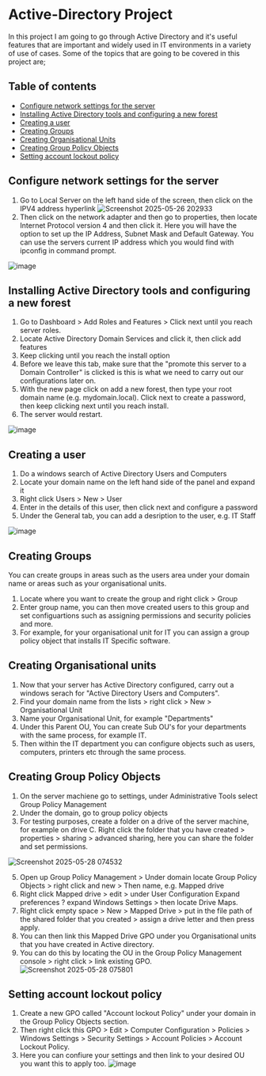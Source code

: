 # Active-Directory Project
In this project I am going to go through Active Directory and it's useful features that are important and widely used in IT environments in a variety of use of cases. Some of the topics that are going to be covered in this project are;
## Table of contents
- [Configure network settings for the server](#configure-network-settings-for-the-serverw)
- [Installing Active Directory tools and configuring a new forest](#instaling-active-directory-tools-and-configuring-a-new-forest)
- [Creating a user](#creating-a-user)
- [Creating Groups](#creating-groups)
- [Creating Organisational Units](#creating-organisational-units)
- [Creating Group Policy Objects](#creating-group-policy-objects)
- [Setting account lockout policy](#setting-account-lockout-policy)
  
## Configure network settings for the server
1. Go to Local Server on the left hand side of the screen, then click on the IPV4 address hyperlink
![Screenshot 2025-05-26 202933](https://github.com/user-attachments/assets/4f9b7104-cdf9-4553-ac1a-ec7b6ce2ec32)
2. Then click on the network adapter and then go to properties, then locate Internet Protocol version 4 and then click it. Here you will have the option to set up the IP Address, Subnet Mask and Default Gateway. You can use the servers current IP address which you would find with ipconfig in command prompt.
   
![image](https://github.com/user-attachments/assets/3d72ec40-71da-4879-8b6d-f0d142b73b38)
## Installing Active Directory tools and configuring a new forest
1. Go to Dashboard > Add Roles and Features > Click next until you reach server roles.
2. Locate Active Directory Domain Services and click it, then click add features
3. Keep clicking until you reach the install option
4. Before we leave this tab, make sure that the "promote this server to a Domain Controller" is clicked is this is what we need to carry out our configurations later on.
5. With the new page click on add a new forest, then type your root domain name (e.g. mydomain.local). Click next to create a password, then keep clicking next until you reach install.
6. The server would restart.

![image](https://github.com/user-attachments/assets/71c33666-c4eb-497a-84cf-39b13067c95d)
## Creating a user
1. Do a windows search of Active Directory Users and Computers
2. Locate your domain name on the left hand side of the panel and expand it
3. Right click Users > New > User
4. Enter in the details of this user, then click next and configure a password
5. Under the General tab, you can add a desription to the user, e.g. IT Staff
   
![image](https://github.com/user-attachments/assets/735f609c-1e7d-40ed-bceb-872d77045b32)
## Creating Groups 
You can create groups in areas such as the users area under your domain name or areas such as your organisational units.
1. Locate where you want to create the group and right click > Group
2. Enter group name, you can then move created users to this group and set configuartions such as assigning permissions and security policies and more.
3. For example, for your organisational unit for IT you can assign a group policy object that installs IT Specific software.
## Creating Organisational units
1. Now that your server has Active Directory configured, carry out a windows serach for "Active Directory Users and Computers".
2. Find your domain name from the lists > right click > New > Organisational Unit
3. Name your Organisational Unit, for example "Departments"
4. Under this Parent OU, You can create Sub OU's for your departments with the same process, for example IT.
5. Then within the IT department you can configure objects such as users, computers, printers etc through the same process.
## Creating Group Policy Objects 
1. On the server machiene go to settings, under Administrative Tools select Group Policy Management
2. Under the domain, go to group policy objects 
3. For testing purposes, create a folder on a drive of the server machine, for example on drive C. Right click the folder that you have created > properties > sharing > advanced sharing, here you can share the folder and set permissions.
   
![Screenshot 2025-05-28 074532](https://github.com/user-attachments/assets/f1f6aa2e-9d71-4882-a36d-886cc498e913)

5. Open up Group Policy Management > Under domain locate Group Policy Objects > right click and new > Then name, e.g. Mapped drive
6. Right click Mapped drive > edit > under User Configuration Expand preferences ? expand Windows Settings > then locate Drive Maps.
7. Right click empty space > New > Mapped Drive > put in the file path of the shared folder that you created > assign a drive letter and then press apply.
8. You can then link this Mapped Drive GPO under you Organisational units that you have created in Active directory.
9. You can do this by locating the OU in the Group Policy Management console > right click > link existing GPO.
![Screenshot 2025-05-28 075801](https://github.com/user-attachments/assets/6b961d27-a1c6-49c2-99eb-d31ae8dc7253)
## Setting account lockout policy
1. Create a new GPO called "Account lockout Policy" under your domain in the Group Policy Objects section.
2. Then right click this GPO > Edit > Computer Configuration > Policies > Windows Settings > Security Settings > Account Policies > Account Lockout Policy.
3. Here you can confiure your settings and then link to your desired OU you want this to apply too.
![image](https://github.com/user-attachments/assets/65f1b9ff-0eb6-4456-bf3c-f7af0adc2408)











